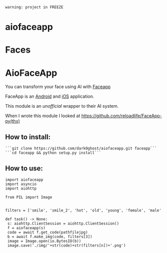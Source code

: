 ```warning: project in FREEZE```

# aiofaceapp
# Faces
# AioFaceApp

You can transform your face using AI with [Faceapp](https://www.faceapp.com/)

FaceApp is an [Android](https://play.google.com/store/apps/details?id=io.faceapp) and [iOS](https://itunes.apple.com/app/id1180884341) application.

This module is an *unofficial* wrapper to their AI system.

When I wrote this module I looked at https://github.com/reloadlife/FaceApp-py(thx)

## How to install:
	```git clone https://github.com/dark0ghost/aiofaceapp.git faceapp```
	```cd faceapp && python setup.py install```

## How to use:
```
import aiofaceapp
import asyncio
import aiohttp

from PIL import Image


filters = ['smile', 'smile_2', 'hot', 'old', 'young', 'female', 'male'

def task() -> None:
 s: aiohttp.ClientSession = aiohttp.ClientSession()
 f = aiofaceapp(s)
 code = await f.get_code(pathfilejpg)
 b = await f.make_img(code, filters[3])
 image = Image.open(io.BytesIO(b))
 image.save('./img/'+str(code)+str(filters[n])+'.png')
 ```
 
 
  
